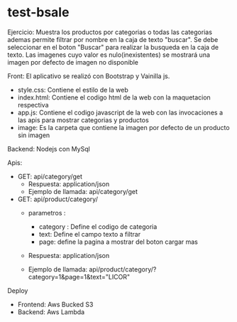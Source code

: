 # test-bsale

Ejercicio: Muestra los productos por categorias o todas las categorias ademas permite filtrar por nombre en la caja de texto "buscar". Se debe seleccionar en el boton "Buscar" para realizar la busqueda en la caja de texto. Las imagenes cuyo valor es nulo(inexistentes) se mostrará una imagen por defecto de imagen no disponible

Front: El aplicativo se realizó con Bootstrap y Vainilla js.
  -  style.css: Contiene el estilo de la web
  -  index.html: Contiene el codigo html de la web con la maquetacion respectiva
  -  app.js: Contiene el codigo javascript de la web con las invocaciones a las apis para mostrar categorias y productos
  -  image: Es la carpeta que contiene la imagen por defecto de un producto sin imagen

Backend: Nodejs con MySql

Apis:
- GET: api/category/get
  - Respuesta: application/json
  - Ejemplo de llamada: api/category/get
- GET: api/product/category/
  - parametros :
    - category : Define el codigo de categoria
    - text: Define el campo texto a filtrar
    - page: define la pagina a mostrar del boton cargar mas
    
  - Respuesta: application/json
  - Ejemplo de llamada: api/product/category/?category=1&page=1&text="LICOR"

Deploy
- Frontend: Aws Bucked S3
- Backend: Aws Lambda
